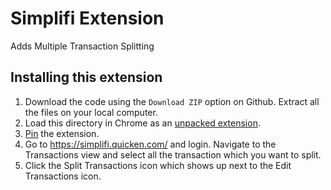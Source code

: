 # Simplifi Extension

Adds Multiple Transaction Splitting

## Installing this extension

1. Download the code using the `Download ZIP` option on Github. Extract all the files on your local computer.
2. Load this directory in Chrome as an [unpacked extension](https://developer.chrome.com/docs/extensions/mv3/getstarted/development-basics/#load-unpacked).
3. [Pin](https://developer.chrome.com/docs/extensions/mv3/getstarted/development-basics/#pin) the extension.
4. Go to https://simplifi.quicken.com/ and login. Navigate to the Transactions view and select all the transaction which you want to split.
5. Click the Split Transactions icon which shows up next to the Edit Transactions icon.
